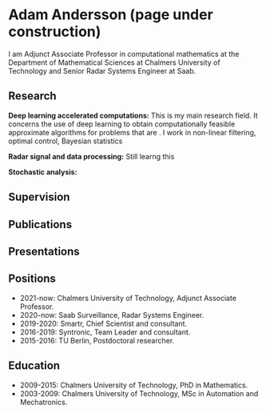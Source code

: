 # Adam Andersson (page under construction)

I am Adjunct Associate Professor in computational mathematics at the Department of Mathematical Sciences at Chalmers University of Technology and Senior Radar Systems Engineer at Saab. 

## Research

**Deep learning accelerated computations:** This is my main research field. It concerns the use of deep learning to obtain computationally feasible approximate algorithms for problems that are . I work in non-linear filtering, optimal control, Bayesian statistics 

**Radar signal and data processing:** Still learng this

**Stochastic analysis:** 

## Supervision

## Publications

## Presentations

## Positions

- 2021-now:  Chalmers University of Technology, Adjunct Associate Professor.
- 2020-now:  Saab Surveillance, Radar Systems Engineer.
- 2019-2020: Smartr, Chief Scientist and consultant.
- 2016-2019: Syntronic, Team Leader and consultant.
- 2015-2016: TU Berlin, Postdoctoral researcher.

## Education
- 2009-2015: Chalmers University of Technology, PhD in Mathematics. 
- 2003-2009: Chalmers University of Technology, MSc in Automation and Mechatronics. 



<!---

### Markdown

Markdown is a lightweight and easy-to-use syntax for styling your writing. It includes conventions for

```markdown
Syntax highlighted code block

# Header 1
## Header 2
### Header 3

- Bulleted
- List

1. Numbered
2. List

**Bold** and _Italic_ and `Code` text

[Link](url) and ![Image](src)
```

For more details see [GitHub Flavored Markdown](https://guides.github.com/features/mastering-markdown/).

### Jekyll Themes

Your Pages site will use the layout and styles from the Jekyll theme you have selected in your [repository settings](https://github.com/kadamandersson/kadamandersson.github.io/settings). The name of this theme is saved in the Jekyll `_config.yml` configuration file.

### Support or Contact

Having trouble with Pages? Check out our [documentation](https://docs.github.com/categories/github-pages-basics/) or [contact support](https://support.github.com/contact) and we’ll help you sort it out.

-->

